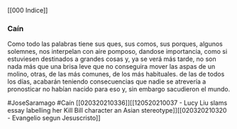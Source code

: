 [[000 Indice]]

### Caín

Como todo las palabras tiene sus ques, sus comos, sus porques, algunos solemnes, nos interpelan con aire pomposo, dandose importancia, como si estuviesen destinados a grandes cosas y, ya se verá más tarde, no son nada más que una brisa leve que no conseguira mover las aspas de un molino, otras, de las más comunes, de los más habituales. de las de todos los días, acabarán teniendo consecuencias que nadie se atrevería a pronosticar no habían nacido para eso y, sin embargo sacudieron el mundo.

#JoseSaramago #Caín [[020320210336]][[120520210037 - Lucy Liu slams essay labelling her Kill Bill character an Asian stereotype]][[020320210320 - Evangelio segun Jesuscristo]]